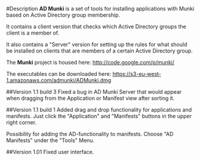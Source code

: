 #Description
**AD Munki** is a set of tools for installing applications with Munki based on Active Directory group membership.

It contains a client version that checks which Active Directory groups the client is a member of.

It also contains a "Server" version for setting up the rules for what should be installed on clients that are members of a certain Active Directory group.

The **Munki** project is housed here:
<http://code.google.com/p/munki/>

The executables can be downloaded here:
<https://s3-eu-west-1.amazonaws.com/admunki/ADMunki.dmg>

##Version 1.1 build 3
Fixed a bug in AD Munki Server that would appear when dragging from the Application or Manifest view after sorting it.

##Version 1.1 build 1
Added drag and drop functionality for applications and manifests. Just click the "Application" and "Manifests" buttons in the upper right corner.

Possibility for adding the AD-functionality to manifests. Choose "AD Manifests" under the "Tools" Menu.

##Version 1.01
Fixed user interface.